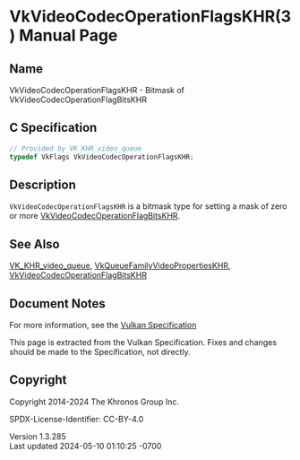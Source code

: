 # VkVideoCodecOperationFlagsKHR(3) Manual Page

## Name

VkVideoCodecOperationFlagsKHR - Bitmask of
VkVideoCodecOperationFlagBitsKHR



## <a href="#_c_specification" class="anchor"></a>C Specification

``` c
// Provided by VK_KHR_video_queue
typedef VkFlags VkVideoCodecOperationFlagsKHR;
```

## <a href="#_description" class="anchor"></a>Description

`VkVideoCodecOperationFlagsKHR` is a bitmask type for setting a mask of
zero or more
[VkVideoCodecOperationFlagBitsKHR](https://registry.khronos.org/vulkan/specs/1.3-extensions/man/html/VkVideoCodecOperationFlagBitsKHR.html).

## <a href="#_see_also" class="anchor"></a>See Also

[VK_KHR_video_queue](https://registry.khronos.org/vulkan/specs/1.3-extensions/man/html/VK_KHR_video_queue.html),
[VkQueueFamilyVideoPropertiesKHR](https://registry.khronos.org/vulkan/specs/1.3-extensions/man/html/VkQueueFamilyVideoPropertiesKHR.html),
[VkVideoCodecOperationFlagBitsKHR](https://registry.khronos.org/vulkan/specs/1.3-extensions/man/html/VkVideoCodecOperationFlagBitsKHR.html)

## <a href="#_document_notes" class="anchor"></a>Document Notes

For more information, see the <a
href="https://registry.khronos.org/vulkan/specs/1.3-extensions/html/vkspec.html#VkVideoCodecOperationFlagsKHR"
target="_blank" rel="noopener">Vulkan Specification</a>

This page is extracted from the Vulkan Specification. Fixes and changes
should be made to the Specification, not directly.

## <a href="#_copyright" class="anchor"></a>Copyright

Copyright 2014-2024 The Khronos Group Inc.

SPDX-License-Identifier: CC-BY-4.0

Version 1.3.285  
Last updated 2024-05-10 01:10:25 -0700
